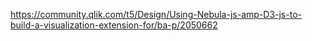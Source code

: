 https://community.qlik.com/t5/Design/Using-Nebula-js-amp-D3-js-to-build-a-visualization-extension-for/ba-p/2050662
